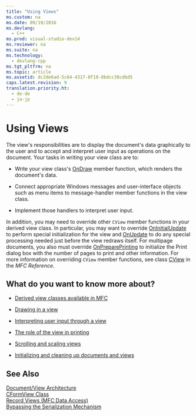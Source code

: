 ```yaml
---
title: "Using Views"
ms.custom: na
ms.date: 09/19/2016
ms.devlang: 
  - C++
ms.prod: visual-studio-dev14
ms.reviewer: na
ms.suite: na
ms.technology: 
  - devlang-cpp
ms.tgt_pltfrm: na
ms.topic: article
ms.assetid: dc3de6ad-5c64-4317-8f10-8bdcc38cdbd5
caps.latest.revision: 9
translation.priority.ht: 
  - de-de
  - ja-jp
---
```

# Using Views
The view's responsibilities are to display the document's data graphically to the user and to accept and interpret user input as operations on the document. Your tasks in writing your view class are to:  
  
-   Write your view class's [OnDraw](../vs140/CView--OnDraw.md) member function, which renders the document's data.  
  
-   Connect appropriate Windows messages and user-interface objects such as menu items to message-handler member functions in the view class.  
  
-   Implement those handlers to interpret user input.  
  
 In addition, you may need to override other `CView` member functions in your derived view class. In particular, you may want to override [OnInitialUpdate](../vs140/CView--OnInitialUpdate.md) to perform special initialization for the view and [OnUpdate](../vs140/CView--OnUpdate.md) to do any special processing needed just before the view redraws itself. For multipage documents, you also must override [OnPreparePrinting](../vs140/CView--OnPreparePrinting.md) to initialize the Print dialog box with the number of pages to print and other information. For more information on overriding `CView` member functions, see class [CView](../vs140/CView-Class.md) in the *MFC Reference*.  
  
## What do you want to know more about?  
  
-   [Derived view classes available in MFC](../vs140/Derived-View-Classes-Available-in-MFC.md)  
  
-   [Drawing in a view](../vs140/Drawing-in-a-View.md)  
  
-   [Interpreting user input through a view](../vs140/Interpreting-User-Input-Through-a-View.md)  
  
-   [The role of the view in printing](../vs140/Role-of-the-View-in-Printing.md)  
  
-   [Scrolling and scaling views](../vs140/Scrolling-and-Scaling-Views.md)  
  
-   [Initializing and cleaning up documents and views](../vs140/Initializing-and-Cleaning-Up-Documents-and-Views.md)  
  
## See Also  
 [Document/View Architecture](../vs140/Document-View-Architecture.md)   
 [CFormView Class](../vs140/CFormView-Class.md)   
 [Record Views  (MFC Data Access)](../vs140/Record-Views---MFC-Data-Access-.md)   
 [Bypassing the Serialization Mechanism](../vs140/Bypassing-the-Serialization-Mechanism.md)